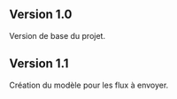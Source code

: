 ## Version 1.0

Version de base du projet.

## Version 1.1

Création du modèle pour les flux à envoyer.
